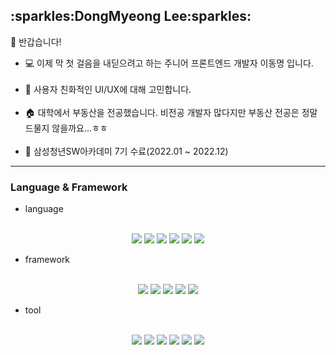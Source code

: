 <h2>:sparkles:DongMyeong Lee:sparkles:</h2>

:wave: 반갑습니다! 


- :computer: 이제 막 첫 걸음을 내딛으려고 하는 주니어 프론트엔드 개발자 이동명 입니다.
<br></br>
- :man: 사용자 친화적인 UI/UX에 대해 고민합니다.
<br></br>
- :house: 대학에서 부동산을 전공했습니다. 비전공 개발자 많다지만 부동산 전공은 정말 드물지 않을까요...ㅎㅎ
<br></br>
- 🏫 삼성청년SW아카데미 7기 수료(2022.01 ~ 2022.12)

<hr></hr>
<h3>Language & Framework</h3>


<div align="left">
  
  - language
  <br></br>
  <div align="center">
    <img src="https://img.shields.io/badge/JavaScript-F7DF1E?style=for-the-badge&logo=JavaScript&logoColor=white"/>
    <img src="https://img.shields.io/badge/TypeScript-3178C6?style=for-the-badge&logo=TypeScript&logoColor=white">
    <img src="https://img.shields.io/badge/Python-3776AB?style=for-the-badge&logo=Python&logoColor=white">
    <img src="https://img.shields.io/badge/HTML5-E34F26?style=for-the-badge&logo=HTML5&logoColor=white">
    <img src="https://img.shields.io/badge/Css-1572B6?style=for-the-badge&logo=Sass&logoColor=white">
    <img src="https://img.shields.io/badge/Sass-CC6699?style=for-the-badge&logo=Sass&logoColor=white">
  </div>


  - framework
  <br></br>
  <div align="center">
    <img src="https://img.shields.io/badge/React-61DAFB?style=for-the-badge&logo=React&logoColor=white">
    <img src="https://img.shields.io/badge/Next.js-000000?style=for-the-badge&logo=Next.js&logoColor=white">
    <img src="https://img.shields.io/badge/Vue.js-4FC08D?style=for-the-badge&logo=Vue.js&logoColor=white">
    <img src="https://img.shields.io/badge/Node.js-339933?style=for-the-badge&logo=Node.js&logoColor=white">
    <img src="https://img.shields.io/badge/Django-092E20?style=for-the-badge&logo=Django&logoColor=white">
  </div>


  - tool
  <br></br>
  <div align="center">
    <img src="https://img.shields.io/badge/Git-F05032?style=for-the-badge&logo=Git&logoColor=white"/>
    <img src="https://img.shields.io/badge/Jira-0052CC?style=for-the-badge&logo=Jira&logoColor=white"/>
    <img src="https://img.shields.io/badge/Figma-F24E1E?style=for-the-badge&logo=Figma&logoColor=white"/>
    <img src="https://img.shields.io/badge/Notion-000000?style=for-the-badge&logo=Notion&logoColor=white"/>
    <img src="https://img.shields.io/badge/VisualStudioCode-5C2D91?style=for-the-badge&logo=VisualStudioCode&logoColor=white"/>
    <img src="https://img.shields.io/badge/Pycharm-000000?style=for-the-badge&logo=Pycharm&logoColor=white"/>
  </div>
</div>

